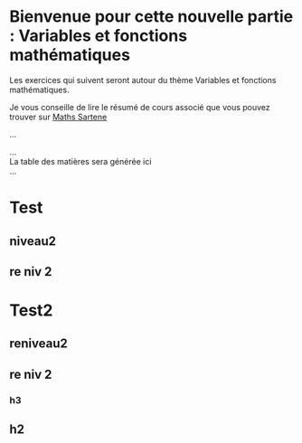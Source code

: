 # Bienvenue pour cette nouvelle partie : Variables et fonctions mathématiques

Les exercices qui suivent seront autour du thème Variables et fonctions mathématiques.

Je vous conseille de lire le résumé de cours associé que vous pouvez trouver sur [Maths Sartene](https://sites.google.com/site/mathssartene/formation-python/variables-et-fonctions-mathmatiques)

<script type="text/javascript" src="tdm.js" charset="iso-8859-1"></script>
...
</head>
<body onload="tdm('tdm');">
...
<div id="tdm">La table des matières sera générée ici</div>
...
</body>

<h1> Test</h1>
    <h2> niveau2 </h2>
    <h2> re niv 2</h2>

<h1> Test2</h1>
    <h2> reniveau2 </h2>
    <h2> re niv 2</h2>
        <h3> h3 </h3>
    <h2> h2 </h2>


